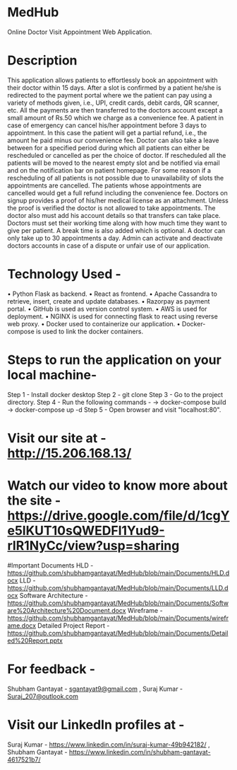# MedHub
Online Doctor Visit Appointment Web Application.

# Description
This application allows patients to effortlessly book an appointment with their doctor within 15 days. After a slot is confirmed by a patient he/she is redirected to the payment portal where we the patient can pay using a variety of methods given, i.e., UPI, credit cards, debit cards, QR scanner, etc. All the payments are then transferred to the doctors account except a small amount of Rs.50 which we charge as a convenience fee. A patient in case of emergency can cancel his/her appointment before 3 days to appointment. In this case the patient will get a partial refund, i.e., the amount he paid minus our convenience fee. Doctor can also take a leave between for a specified period during which all patients can either be rescheduled or cancelled as per the choice of doctor. If rescheduled all the patients will be moved to the nearest empty slot and be notified via email and on the notification bar on patient homepage. For some reason if a rescheduling of all patients is not possible due to unavailability of slots the appointments are cancelled. The patients whose appointments are cancelled would get a full refund including the convenience fee. 
Doctors on signup provides a proof of his/her medical license as an attachment. Unless the proof is verified the doctor is not allowed to take appointments. The doctor also must add his account details so that transfers can take place. Doctors must set their working time along with how much time they want to give per patient. A break time is also added which is optional. A doctor can only take up to 30 appointments a day.
Admin can activate and deactivate doctors accounts in case of a dispute or unfair use of our application.

# Technology Used - 
•	Python Flask as backend.
•	React as frontend.
•	Apache Cassandra to retrieve, insert, create and update databases.
•	Razorpay as payment portal.
•	GitHub is used as version control system.
•	AWS is used for deployment.
•	NGINX is used for connecting flask to react using reverse web proxy.
•	Docker used to containerize our application.
•	Docker-compose is used to link the docker containers.


# Steps to run the application on your local machine-
Step 1 - Install docker desktop
Step 2 - git clone 
Step 3 - Go to the project directory. 
Step 4 - Run the following commands - -> docker-compose build -> docker-compose up -d 
Step 5 - Open browser and visit "localhost:80".

# Visit our site at - http://15.206.168.13/

# Watch our video to know more about the site - https://drive.google.com/file/d/1cgYe5lKUT10sQWEDFl1Yud9-rlR1NyCc/view?usp=sharing

#Important Documents
HLD - https://github.com/shubhamgantayat/MedHub/blob/main/Documents/HLD.docx
LLD - https://github.com/shubhamgantayat/MedHub/blob/main/Documents/LLD.docx
Software Architecture - https://github.com/shubhamgantayat/MedHub/blob/main/Documents/Software%20Architecture%20Document.docx
Wireframe - https://github.com/shubhamgantayat/MedHub/blob/main/Documents/wireframe.docx
Detailed Project Report - https://github.com/shubhamgantayat/MedHub/blob/main/Documents/Detailed%20Report.pptx

# For feedback - 
Shubham Gantayat - sgantayat9@gmail.com , 
Suraj Kumar - Suraj_207@outlook.com

# Visit our LinkedIn profiles at -
Suraj Kumar - https://www.linkedin.com/in/suraj-kumar-49b942182/ , 
Shubham Gantayat - https://www.linkedin.com/in/shubham-gantayat-4617521b7/

